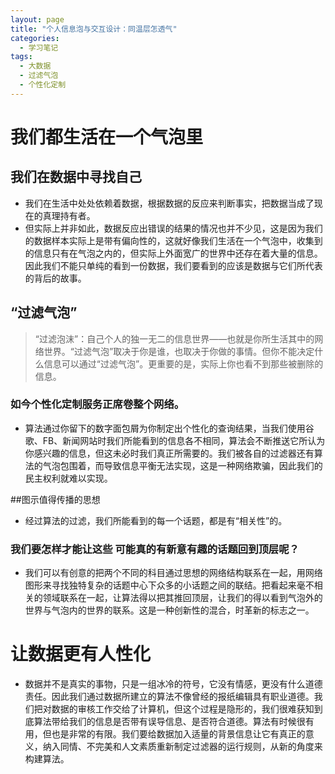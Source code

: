 ```yaml
---
layout: page
title: "个人信息泡与交互设计：同温层怎透气"
categories:
  - 学习笔记
tags:
  - 大数据
  - 过滤气泡
  - 个性化定制
---
```


# 我们都生活在一个气泡里
## 我们在数据中寻找自己
- 我们在生活中处处依赖着数据，根据数据的反应来判断事实，把数据当成了现在的真理持有者。
- 但实际上并非如此，数据反应出错误的结果的情况也并不少见，这是因为我们的数据样本实际上是带有偏向性的，这就好像我们生活在一个气泡中，收集到的信息只有在气泡之内的，但实际上外面宽广的世界中还存在着大量的信息。因此我们不能只单纯的看到一份数据，我们要看到的应该是数据与它们所代表的背后的故事。

## “过滤气泡”
> “过滤泡沫”：自己个人的独一无二的信息世界——也就是你所生活其中的网络世界。“过滤气泡”取决于你是谁，也取决于你做的事情。但你不能决定什么信息可以通过“过滤气泡”。更重要的是，实际上你也看不到那些被删除的信息。
### 如今个性化定制服务正席卷整个网络。
- 算法通过你留下的数字面包屑为你制定出个性化的查询结果，当我们使用谷歌、FB、新闻网站时我们所能看到的信息各不相同，算法会不断推送它所认为你感兴趣的信息，但这未必时我们真正所需要的。我们被各自的过滤器还有算法的气泡包围着，而导致信息平衡无法实现，这是一种网络欺骗，因此我们的民主权利就难以实现。

##图示值得传播的思想
- 经过算法的过滤，我们所能看到的每一个话题，都是有“相关性”的。
### 我们要怎样才能让这些 可能真的有新意有趣的话题回到顶层呢？
- 我们可以有创意的把两个不同的科目通过思想的网络结构联系在一起，用网络图形来寻找独特复杂的话题中心下众多的小话题之间的联结。把看起来毫不相关的领域联系在一起，让算法得以把其推回顶层，让我们的得以看到气泡外的世界与气泡内的世界的联系。这是一种创新性的混合，时革新的标志之一。
# 让数据更有人性化
- 数据并不是真实的事物，只是一组冰冷的符号，它没有情感，更没有什么道德责任。因此我们通过数据所建立的算法不像曾经的报纸编辑具有职业道德。我们把对数据的审核工作交给了计算机，但这个过程是隐形的，我们很难获知到底算法带给我们的信息是否带有误导信息、是否符合道德。算法有时候很有用，但也是非常的有限。我们要给数据加入适量的背景信息让它有真正的意义，纳入同情、不完美和人文素质重新制定过滤器的运行规则，从新的角度来构建算法。